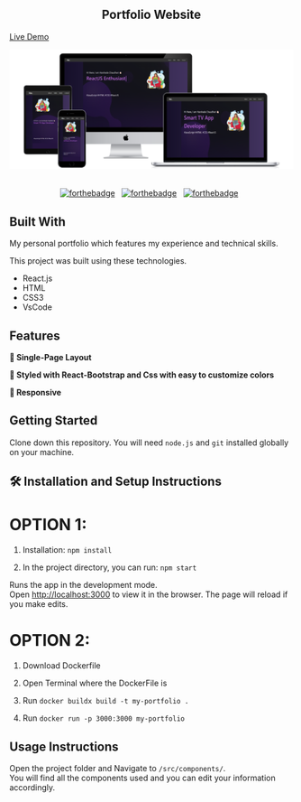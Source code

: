 <h2 align="center">
  Portfolio Website<br/>
</h2>

<a align="center" href="https://harshadaycsm.github.io/Portfolio/">Live Demo</a>
<div align="center">
  <img alt="Demo" src="./src/assets/readmeImg.png" />
</div>

<br/>

<center>

[![forthebadge](https://forthebadge.com/images/badges/built-with-love.svg)](https://forthebadge.com) &nbsp;
[![forthebadge](https://forthebadge.com/images/badges/made-with-javascript.svg)](https://forthebadge.com) &nbsp;
[![forthebadge](https://forthebadge.com/images/badges/open-source.svg)](https://forthebadge.com) &nbsp;

</center>

## Built With

My personal portfolio which features my experience and technical skills.<br/>

This project was built using these technologies.

- React.js
- HTML
- CSS3
- VsCode

## Features

**📖 Single-Page Layout**

**🎨 Styled with React-Bootstrap and Css with easy to customize colors**

**📱 Responsive**

## Getting Started

Clone down this repository. You will need `node.js` and `git` installed globally on your machine.

## 🛠 Installation and Setup Instructions

# OPTION 1:
1. Installation: `npm install`

2. In the project directory, you can run: `npm start`

Runs the app in the development mode.\
Open [http://localhost:3000](http://localhost:3000) to view it in the browser.
The page will reload if you make edits.

# OPTION 2:
1. Download Dockerfile

2. Open Terminal where the DockerFile is

3. Run `docker buildx build -t my-portfolio .`

4. Run `docker run -p 3000:3000 my-portfolio`

## Usage Instructions

Open the project folder and Navigate to `/src/components/`. <br/>
You will find all the components used and you can edit your information accordingly.
